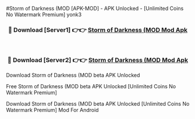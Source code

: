 #Storm of Darkness (MOD [APK-MOD] - APK Unlocked - [Unlimited Coins No Watermark Premium] yonk3



<div align="center">

<h3>🔴 Download [Server1] 👉👉 <a href="https://momento.my/?title=Storm_of_Darkness_(MOD">Storm of Darkness (MOD Mod Apk</a></h3><br>

<h3>🔴 Download [Server2] 👉👉 <a href="https://momento.my/?title=Storm_of_Darkness_(MOD">Storm of Darkness (MOD Mod Apk</a></h3>
</div>



Download Storm of Darkness (MOD beta APK Unlocked

Free Storm of Darkness (MOD beta APK Unlocked [Unlimited Coins No Watermark Premium]

Download Storm of Darkness (MOD beta APK Unlocked [Unlimited Coins No Watermark Premium] Mod For Android
